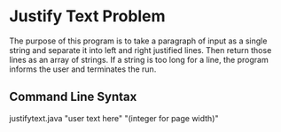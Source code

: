 # Justify Text Problem
The purpose of this program is to take a paragraph of input as a single string and separate it into left and right justified lines. Then return those lines as an array of strings.
If a string is too long for a line, the program informs the user and terminates the run.

## Command Line Syntax
justifytext.java "user text here" "(integer for page width)"

